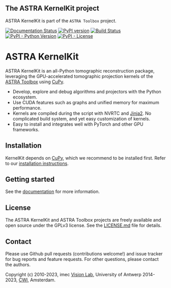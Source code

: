 ## The ASTRA KernelKit project
ASTRA KernelKit is part of the `ASTRA Toolbox` project.

[![Documentation Status](https://readthedocs.org/projects/astra-kernelkit/badge/?version=latest)](https://astra-kernelkit.readthedocs.io/en/latest/?badge=latest)
[![PyPI version](https://badge.fury.io/py/astra-kernelkit.svg)](https://badge.fury.io/py/astra-kernelkit)
[![Build Status](https://travis-ci.com/astra-kernelkit/astra-kernelkit.svg?branch=master)](https://travis-ci.com/astra-kernelkit/astra-kernelkit)
[![PyPI - Python Version](https://img.shields.io/pypi/pyversions/astra-kernelkit)](https://pypi.org/project/astra-kernelkit/)
[![PyPI - License](https://img.shields.io/pypi/l/astra-kernelkit)]()

# ASTRA KernelKit

ASTRA KernelKit is an all-Python tomographic reconstruction package, leveraging 
the GPU-accelerated tomographic projection kernels of the [ASTRA Toolbox](https://github.com/astra-toolbox/astra-toolbox) 
using [CuPy](https://cupy.dev/).
 - Develop, explore and debug algorithms and projectors with the Python ecosystem.
 - Use CUDA features such as graphs and unified memory for maximum performance.
 - Kernels are compiled during the script with NVRTC and [Jinja2](https://jinja.palletsprojects.com/). No 
   complicated build system, and yet easy customization of kernels.
 - Easy to install and integrates well with PyTorch and other GPU frameworks.

## Installation
KernelKit depends on [CuPy](https://docs.cupy.dev/en/stable/install.html), which
we recommend to be installed first. Refer to our [installation instructions](https://kernelkit.readthedocs.io/en/latest/installation.html).

## Getting started
See the [documentation](https://astra-kernelkit.readthedocs.io/en/latest/) for more information.

## License
The ASTRA KernelKit and ASTRA Toolbox projects are freely available and open source under the GPLv3 license.
See the [LICENSE.md](LICENSE.md) file for details.

## Contact
Please use Github pull requests (contributions welcome!) and issue tracker for bug reports and feature requests. For other
questions, please contact the authors.

Copyright (c) 2010-2023, imec [Vision Lab](http://visielab.uantwerpen.be/),
University of Antwerp 2014-2023, [CWI](https://www.cwi.nl/), Amsterdam.